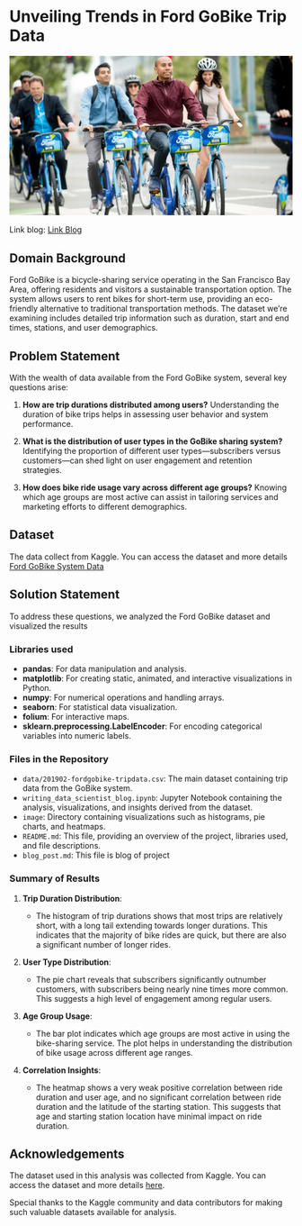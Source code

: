 # Unveiling Trends in Ford GoBike Trip Data

![Ford GoBike](./image/Ford_GoBikes.jpg)

Link blog: [Link Blog](https://github.com/dibang99/data_scientist_project/blob/main/blog_post.md)

## Domain Background

Ford GoBike is a bicycle-sharing service operating in the San Francisco Bay Area, offering residents and visitors a sustainable transportation option. The system allows users to rent bikes for short-term use, providing an eco-friendly alternative to traditional transportation methods. The dataset we’re examining includes detailed trip information such as duration, start and end times, stations, and user demographics.

## Problem Statement

With the wealth of data available from the Ford GoBike system, several key questions arise:

1. **How are trip durations distributed among users?**
   Understanding the duration of bike trips helps in assessing user behavior and system performance.
   
2. **What is the distribution of user types in the GoBike sharing system?**
   Identifying the proportion of different user types—subscribers versus customers—can shed light on user engagement and retention strategies.
   
3. **How does bike ride usage vary across different age groups?**
   Knowing which age groups are most active can assist in tailoring services and marketing efforts to different demographics.

## Dataset

The data collect from Kaggle. You can access the dataset and more details [Ford GoBike System Data](https://www.kaggle.com/datasets/ahmedmohameddawoud/ford-gobike-system-data)

## Solution Statement

To address these questions, we analyzed the Ford GoBike dataset and visualized the results

### Libraries used

- **pandas**: For data manipulation and analysis.
- **matplotlib**: For creating static, animated, and interactive visualizations in Python.
- **numpy**: For numerical operations and handling arrays.
- **seaborn**: For statistical data visualization.
- **folium**: For interactive maps.
- **sklearn.preprocessing.LabelEncoder**: For encoding categorical variables into numeric labels.

### Files in the Repository

- `data/201902-fordgobike-tripdata.csv`: The main dataset containing trip data from the GoBike system.
- `writing_data_scientist_blog.ipynb`: Jupyter Notebook containing the analysis, visualizations, and insights derived from the dataset.
- `image`: Directory containing visualizations such as histograms, pie charts, and heatmaps.
- `README.md`: This file, providing an overview of the project, libraries used, and file descriptions.
- `blog_post.md`: This file is blog of project

### Summary of Results

1. **Trip Duration Distribution**:
   - The histogram of trip durations shows that most trips are relatively short, with a long tail extending towards longer durations. This indicates that the majority of bike rides are quick, but there are also a significant number of longer rides.

2. **User Type Distribution**:
   - The pie chart reveals that subscribers significantly outnumber customers, with subscribers being nearly nine times more common. This suggests a high level of engagement among regular users.

3. **Age Group Usage**:
   - The bar plot indicates which age groups are most active in using the bike-sharing service. The plot helps in understanding the distribution of bike usage across different age ranges.

4. **Correlation Insights**:
   - The heatmap shows a very weak positive correlation between ride duration and user age, and no significant correlation between ride duration and the latitude of the starting station. This suggests that age and starting station location have minimal impact on ride duration.

## Acknowledgements

The dataset used in this analysis was collected from Kaggle. You can access the dataset and more details [here](https://www.kaggle.com/datasets/ahmedmohameddawoud/ford-gobike-system-data).

Special thanks to the Kaggle community and data contributors for making such valuable datasets available for analysis.
